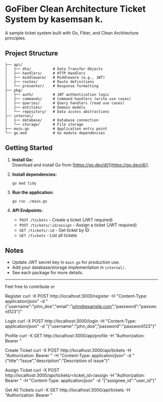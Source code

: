 # GoFiber Clean Architecture Ticket System by kasemsan k.

A sample ticket system built with Go, Fiber, and Clean Architecture principles.

## Project Structure

```
├── api/
│   ├── dto/          # Data Transfer Objects
│   ├── handlers/     # HTTP Handlers
│   ├── middleware/   # Middleware (e.g., JWT)
│   ├── routes/       # Route definitions
│   └── presenter/    # Response formatting
├── pkg/
│   ├── auth/         # JWT authentication logic
│   ├── commands/     # Command handlers (write use cases)
│   ├── queries/      # Query handlers (read use cases)
│   ├── entities/     # Domain models
│   └── repository/   # Data access abstractions
├── internal/
│   ├── database/     # Database connection
│   └── storage/      # File storage
├── main.go           # Application entry point
└── go.mod            # Go module dependencies
```

## Getting Started

1. **Install Go:**  
   Download and install Go from [https://go.dev/dl/](https://go.dev/dl/).

2. **Install dependencies:**  
   ```
   go mod tidy
   ```

3. **Run the application:**  
   ```
   go run ./main.go
   ```

4. **API Endpoints:**  
   - `POST /tickets` - Create a ticket (JWT required)
   - `POST /tickets/:id/assign` - Assign a ticket (JWT required)
   - `GET /tickets/:id` - Get ticket by ID
   - `GET /tickets` - List all tickets

## Notes

- Update JWT secret key in `main.go` for production use.
- Add your database/storage implementation in `internal/`.
- See each package for more details.

---

Feel free to contribute or

Register
curl -X POST http://localhost:3000/register -H "Content-Type: application/json" -d "{\"username\":\"john_doe\",\"email\":\"john@example.com\",\"password\":\"password123\"}"

Login
curl -X POST http://localhost:3000/login -H "Content-Type: application/json" -d "{\"username\":\"john_doe\",\"password\":\"password123\"}"

Profile
curl -X GET http://localhost:3000/api/profile -H "Authorization: Bearer <token>"

Create Ticket
curl -X POST http://localhost:3000/api/tickets -H "Authorization: Bearer <token>" -H "Content-Type: application/json" -d "{\"title\":\"Issue\",\"description\":\"Description of issue\"}"

Assign Ticket
curl -X POST http://localhost:3000/api/tickets/<ticket_id>/assign -H "Authorization: Bearer <token>" -H "Content-Type: application/json" -d "{\"assignee_id\":\"user_id\"}"

Get All Tickets
curl -X GET http://localhost:3000/api/tickets -H "Authorization: Bearer <token>"



